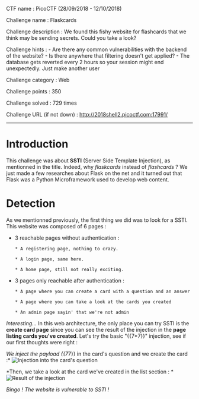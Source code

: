 CTF name : PicoCTF (28/09/2018 - 12/10/2018)

Challenge name : Flaskcards

Challenge description : We found this fishy website for flashcards that we think may be sending secrets. Could you take a look?

Challenge hints : - Are there any common vulnerabilities with the backend of the website?
                  - Is there anywhere that filtering doesn't get applied?
                  - The database gets reverted every 2 hours so your session might end unexpectedly. Just make another user
                  
Challenge category : Web

Challenge points : 350

Challenge solved : 729 times

Challenge URL (if not down) : http://2018shell2.picoctf.com:17991/

------

# Introduction

This challenge was about __SSTI__ (Server Side Template Injection), as mentionned in the title. Indeed, why *flaskcards* instead of *flashcards* ? We just made a few researches about Flask on the net and it turned out that Flask was a Python Microframework used to develop web content.

# Detection

As we mentionned previously, the first thing we did was to look for a SSTI. This website was composed of 6 pages : 
* 3 reachable pages without authentication : 

  `* A registering page, nothing to crazy.`

  `* A login page, same here.`

  `* A home page, still not really exciting.`

* 3 pages only reachable after authentication :

  `* A page where you can create a card with a question and an answer`

  `* A page where you can take a look at the cards you created`

  `* An admin page sayin' that we're not admin`

*Interesting...* In this web architecture, the only place you can try SSTI is the __create card page__ since you can see the result of the injection in the __page listing cards you've created__. Let's try the basic "{{7\*7}}" injection, see if our first thoughts were right : 

*We inject the payload {{7*7}} in the card's question and we create the card :*
![Injection into the card's question](https://raw.githubusercontent.com/username/projectname/branch/path/to/img.png)


*Then, we take a look at the card we've created in the list section : *
![Result of the injection](https://raw.githubusercontent.com/username/projectname/branch/path/to/img.png)

*Bingo ! The website is vulnerable to SSTI !*


